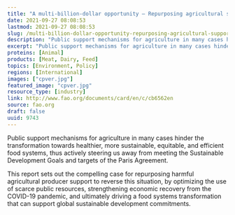 ```yaml
---
title: "A multi-billion-dollar opportunity – Repurposing agricultural support to transform food systems"
date: 2021-09-27 08:08:53
lastmod: 2021-09-27 08:08:53
slug: /multi-billion-dollar-opportunity-repurposing-agricultural-support-transform-food-systems
description: "Public support mechanisms for agriculture in many cases hinder the transformation towards healthier, more sustainable, equitable, and efficient food systems, thus actively steering us away from meeting the Sustainable Development Goals and targets of the Paris Agreement."
excerpt: "Public support mechanisms for agriculture in many cases hinder the transformation towards healthier, more sustainable, equitable, and efficient food systems, thus actively steering us away from meeting the Sustainable Development Goals and targets of the Paris Agreement."
proteins: [Animal]
products: [Meat, Dairy, Feed]
topics: [Environment, Policy]
regions: [International]
images: ["cpver.jpg"]
featured_image: "cpver.jpg"
resource_type: [industry]
link: http://www.fao.org/documents/card/en/c/cb6562en
source: fao.org
draft: false
uuid: 9743
---
```

Public support mechanisms for agriculture in many cases hinder the
transformation towards healthier, more sustainable, equitable, and
efficient food systems, thus actively steering us away from meeting the
Sustainable Development Goals and targets of the Paris Agreement.

This report sets out the compelling case for repurposing harmful
agricultural producer support to reverse this situation, by optimizing
the use of scarce public resources, strengthening economic recovery from
the COVID-19 pandemic, and ultimately driving a food systems
transformation that can support global sustainable development
commitments.
